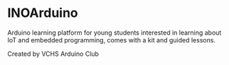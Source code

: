 # INOArduino

Arduino learning platform for young students interested in learning about IoT and embedded programming, comes with a kit and guided lessons. 

Created by VCHS Arduino Club
